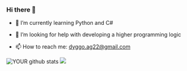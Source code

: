 ### Hi there 👋


- 🌱 I’m currently learning Python and C#


- 🤔 I’m looking for help with developing a higher programming logic



- 📫 How to reach me: dyggo.ag22@gmail.com





![YOUR github stats](https://github-readme-stats.vercel.app/api?username=RodrigodevChagas&theme=merko&locale=en&hide=total-issues,contributed-to)
![](https://github-readme-stats.vercel.app/api/top-langs/?username=RodrigodevChagas&hide=php&theme=tokyonight)
